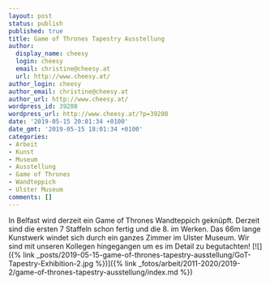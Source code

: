 ```yaml
---
layout: post
status: publish
published: true
title: Game of Thrones Tapestry Ausstellung
author:
  display_name: cheesy
  login: cheesy
  email: christine@cheesy.at
  url: http://www.cheesy.at/
author_login: cheesy
author_email: christine@cheesy.at
author_url: http://www.cheesy.at/
wordpress_id: 39208
wordpress_url: http://www.cheesy.at/?p=39208
date: '2019-05-15 20:01:34 +0100'
date_gmt: '2019-05-15 18:01:34 +0100'
categories:
- Arbeit
- Kunst
- Museum
- Ausstellung
- Game of Thrones
- Wandteppich
- Ulster Museum
comments: []
---
```

In Belfast wird derzeit ein Game of Thrones Wandteppich geknüpft. Derzeit sind die ersten 7 Staffeln schon fertig und die 8. im Werken. Das 66m lange Kunstwerk windet sich durch ein ganzes Zimmer im Ulster Museum. Wir sind mit unseren Kollegen hingegangen um es im Detail zu begutachten!
[![]({% link _posts/2019-05-15-game-of-thrones-tapestry-ausstellung/GoT-Tapestry-Exhibition-2.jpg %})]({% link _fotos/arbeit/2011-2020/2019-2/game-of-thrones-tapestry-ausstellung/index.md %})
